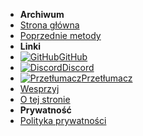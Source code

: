 - **Archiwum**
- [Strona główna](../../introduction)
- [Poprzednie metody](cfw-choice)
- **Linki**
- [![GitHub](https://icongr.am/simple/github.svg?color=808080&size=16)GitHub](https://github.com/hacks-guide/Guide-WiiU)
- [![Discord](https://icongr.am/simple/discord.svg?colored&size=16)Discord](https://discord.gg/C29hYvh)
- [![Przetłumacz](https://icongr.am/material/translate.svg?color=808080&size=16)Przetłumacz](https://hacks-guide.crowdin.com/u/projects/10)
- [Wesprzyj](../../donations)
- [O tej stronie](../../about)
- **Prywatność**
- [Polityka prywatności](../../privacy-policy)
